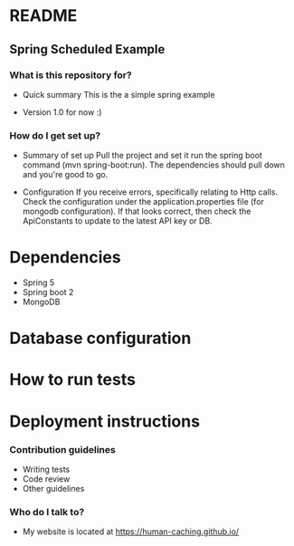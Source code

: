# README #

## Spring Scheduled Example ##

### What is this repository for? ###

* Quick summary
This is the a simple spring example

* Version
1.0 for now :)

### How do I get set up? ###

* Summary of set up
Pull the project and set it run the spring boot command (mvn spring-boot:run).
The dependencies should pull down and you're good to go.

* Configuration
If you receive errors, specifically relating to Http calls. Check the configuration under the
application.properties file (for mongodb configuration). If that looks correct, then check the ApiConstants
to update to the latest API key or DB.

# Dependencies
* Spring 5
* Spring boot 2
* MongoDB

# Database configuration

# How to run tests

# Deployment instructions

### Contribution guidelines ###

* Writing tests
* Code review
* Other guidelines

### Who do I talk to? ###

* My website is located at https://human-caching.github.io/